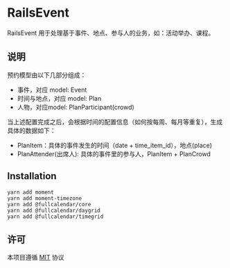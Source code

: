 # RailsEvent

RailsEvent 用于处理基于事件、地点、参与人的业务，如：活动举办、课程。


## 说明

预约模型由以下几部分组成：

* 事件，对应 model: Event
* 时间与地点，对应 model: Plan
* 人物，对应model: PlanParticipant(crowd)

当上述配置完成之后，会根据时间的配置信息（如何按每周、每月等重复），生成具体的数据如下：

* PlanItem：具体的事件发生的时间（date + time_item_id），地点(place)
* PlanAttender(出席人): 具体的事件里的参与人，PlanItem + PlanCrowd


## Installation

```
yarn add moment
yarn add moment-timezone
yarn add @fullcalendar/core
yarn add @fullcalendar/daygrid
yarn add @fullcalendar/timegrid
```


## 许可
本项目遵循 [MIT](https://opensource.org/licenses/MIT) 协议
